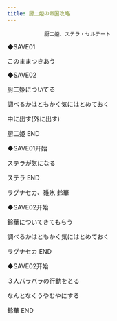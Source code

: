 ```yaml
---
title: 厨二姫の帝国攻略
---
```


                厨二姫、ステラ・セルテート



◆SAVE01

このままつきあう

◆SAVE02

厨二姫についてる

調べるかはともかく気にはとめておく

中に出す(外に出す)



厨二姫 END



◆SAVE01开始

ステラが気になる



ステラ END



ラグナセカ、碓氷 鈴華



◆SAVE02开始

鈴華についてきてもらう

調べるかはともかく気にはとめておく



ラグナセカ END



◆SAVE02开始

３人バラバラの行動をとる

なんとなくうやむやにする



鈴華 END


              
